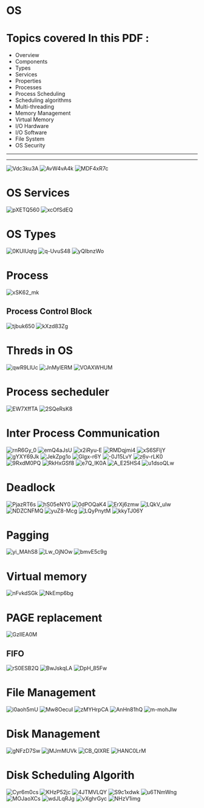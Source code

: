 # OS 
# Topics covered In this PDF :
- Overview
- Components
- Types
- Services
- Properties
- Processes
- Process Scheduling
- Scheduling algorithms
- Multi-threading
- Memory Management
- Virtual Memory
- I/O Hardware
- I/O Software
- File System
- OS Security


---
---



![Vdc3ku3A](https://github.com/user-attachments/assets/0dd067d5-4aa0-43ff-bcba-6ff926bd31d7)
![AvW4vA4k](https://github.com/user-attachments/assets/c20c217c-7739-4acc-b76d-e436461d9381)
![MDF4xR7c](https://github.com/user-attachments/assets/be2dd26f-fc2e-42cb-a2fe-9ccc2d0a7b70)
# OS Services
![pXETQ560](https://github.com/user-attachments/assets/20f415db-96e9-44a1-811f-b51498460289)   <!--# OS Services -->
![xcOfSdEQ](https://github.com/user-attachments/assets/1415430e-ea3b-415f-9a79-87565c09124e)
# OS Types
![0KUIUqtg](https://github.com/user-attachments/assets/63445fde-982d-4c7b-afc0-f45fc3ccab3f)  <!--# OS Types-->
![q-UvuS48](https://github.com/user-attachments/assets/799426bd-7f67-4ed0-becc-ac603cf72420)
![yQIbnzWo](https://github.com/user-attachments/assets/f0c27d7b-2409-4f47-bd2e-ec240f869a5b)
# Process
![xSK62_mk](https://github.com/user-attachments/assets/01ad34d0-a6a9-41d6-925e-b0d5fbc17b9a)  <!--# Process-->
## Process Control Block
![tjbuk650](https://github.com/user-attachments/assets/0cc571dd-8196-4efb-bb4a-fc1143f08272)   <!--# Process Control Block-->
![kXzd83Zg](https://github.com/user-attachments/assets/833140e4-4b90-42a2-b854-b83a3bab432b)
# Threds in OS
![qwR9LlUc](https://github.com/user-attachments/assets/9b5490d3-bd5a-45a6-9f02-07c29b10a96d)   <!--# Threds in OS-->
![JnMylERM](https://github.com/user-attachments/assets/9f21c297-bcdc-41c8-9bb7-7c93f55b5c20)
![VOAXWHUM](https://github.com/user-attachments/assets/4006e247-12c2-4dc7-8499-e6d65be6183a)   <!--# scheduler-->
# Process secheduler
![EW7XffTA](https://github.com/user-attachments/assets/e214b8ed-b61c-4a1f-8d41-eac6fdea4cb6)   <!--# Process secheduler-->
![2SQeRsK8](https://github.com/user-attachments/assets/51893c56-36b8-4a51-9af9-97c13678417a)   
# Inter Process Communication
![rnR6Gy_0](https://github.com/user-attachments/assets/87244854-59fb-453d-b629-13a26f025335)    <!--# Inter Process Communication -->
![emQ4aJsU](https://github.com/user-attachments/assets/5a7097e6-e115-4fc7-9d70-77c5b1cbd1d9)
![x2iRyu-E](https://github.com/user-attachments/assets/4d1e5d2a-1db4-4397-a948-b447d766db1c)
![RMDqjmi4](https://github.com/user-attachments/assets/34d049cd-efdd-4b38-8dbc-4df57f9bc18e)
![xS6SFljY](https://github.com/user-attachments/assets/ef677c79-032f-4fea-b355-2b8f04ed5c44)
![gYXY69Jk](https://github.com/user-attachments/assets/895d0676-0e8c-4a28-8ba9-7d211f5bf738)
![JekZpg1o](https://github.com/user-attachments/assets/2c387749-9dad-49d3-ad5d-801d12e98683)
![Glgx-r6Y](https://github.com/user-attachments/assets/67cdcbc4-0dbe-43a6-8bad-42a20832178b)
![-0J15LvY](https://github.com/user-attachments/assets/07f11ab5-81bc-4130-8b17-4eaabf90949a)
![z6v-rLK0](https://github.com/user-attachments/assets/e2e7451c-abcd-4d4e-a25d-e35bc84816e3)
![9RxdM0PQ](https://github.com/user-attachments/assets/7a41eb34-bbc9-423f-81da-c8c920e84c53)
![RkHxGSf8](https://github.com/user-attachments/assets/0fdbb4d4-8af1-4a35-8838-9c50e3ff64d8)
![e7Q_IK0A](https://github.com/user-attachments/assets/79839831-0daf-4f5f-9e11-323198dc2a5d)
![A_E25HS4](https://github.com/user-attachments/assets/802edcce-1c0a-41d3-b39c-cfb6310d145e)
![u1dsoQLw](https://github.com/user-attachments/assets/30635e13-2630-413b-9c26-e92cecdd5222)
# Deadlock
![PjazRT6s](https://github.com/user-attachments/assets/8d7d0cbd-f2ee-4e80-a81b-f0465a8ae261)  <!--# Deadlock-->
![hS05eNY0](https://github.com/user-attachments/assets/a2615083-5bf6-4d2d-843e-fb91c6395261)
![0dPOQaK4](https://github.com/user-attachments/assets/579ab94e-0627-49b5-8481-54ab3181e58c)
![ErXj6zmw](https://github.com/user-attachments/assets/dcbf793e-6a65-4948-800c-311aa46a7998)
![LQkV_ulw](https://github.com/user-attachments/assets/75bd6fb2-30dc-48da-a162-3bdea409cc7d)
![NDZCNFMQ](https://github.com/user-attachments/assets/bd777223-cd44-42d5-9fdc-2fba56f8665a)
![yuZ8-Mcg](https://github.com/user-attachments/assets/6ebeae14-b286-452b-a2c4-94da4f18c410)
![LQyPnytM](https://github.com/user-attachments/assets/60ab37b7-4f67-489f-b345-d5fb0c2662e4)
![kkyTJ06Y](https://github.com/user-attachments/assets/4c99fec4-1562-4956-b415-a8d323bb77a9)
# Pagging
![yi_MAhS8](https://github.com/user-attachments/assets/f6affc47-6fe6-4275-a28d-823b6c17d7c5)   <!--# Pagging-->
![Lw_OjNOw](https://github.com/user-attachments/assets/bdac1a69-a661-414b-a1df-64e205c0baef)
![bmvE5c9g](https://github.com/user-attachments/assets/e4f02c09-1c95-4ce9-9d3e-f8b2d5b0cc69)
# Virtual memory
![nFvkdSGk](https://github.com/user-attachments/assets/5cdf1cfe-b05a-4598-b11f-cde048ab396c)    <!--# Virtual memory-->
![NkEmp6bg](https://github.com/user-attachments/assets/80aba5a9-3cb1-4ee9-96b0-c08b1c9db6ef)
# PAGE replacement
![GzlIEA0M](https://github.com/user-attachments/assets/ae5ffa72-5acd-4e01-a55c-470d58c360a7)    <!--# PAGE replacement -->
## FIFO
![rS0ESB2Q](https://github.com/user-attachments/assets/26d44ef7-5829-47d8-a7f3-2ecbf23e70a4)     <!--# FIFO -->
![BwJskqLA](https://github.com/user-attachments/assets/6c8338f5-db89-4907-9a05-40c6a3beb4da)      <!--# LRU-->
![DpH_85Fw](https://github.com/user-attachments/assets/ba6dec4e-918f-4eef-9f71-f1f1c95963d7)
# File Management
![i0aoh5mU](https://github.com/user-attachments/assets/b5d0d473-cd8e-4a79-97d5-27c7634b717e)    <!--# File Management-->
![Mw8OecuI](https://github.com/user-attachments/assets/7e43e59f-022a-4f56-9fcb-ecc0f5630f46)
![zMYHrpCA](https://github.com/user-attachments/assets/6d9f93d6-637d-40a9-84aa-35ed94417ae9)
![AnHn81hQ](https://github.com/user-attachments/assets/4ff2b01a-8f01-4e8d-896c-8d489b4101e1)
![m-mohJlw](https://github.com/user-attachments/assets/f9f27fbf-8bee-47a8-b8d0-6d8c88468f95)
# Disk Management
![gNFzD7Sw](https://github.com/user-attachments/assets/29d98f54-d6b1-45ff-b26f-fc1e5e7afe20)    <!--# Disk Management-->
![jMJmMUVk](https://github.com/user-attachments/assets/bdd8cae8-f320-467b-a18c-986556b091e2)
![CB_QlXRE](https://github.com/user-attachments/assets/3176ff66-9756-4701-9369-f6f6afc6fbe1)
![HANC0LrM](https://github.com/user-attachments/assets/9f453bcd-9b08-41df-9953-5462aa619db3)
# Disk Scheduling Algorith
![Cyr6m0cs](https://github.com/user-attachments/assets/21a9a383-756d-470c-90da-cf58ddb6ac77)     <!--# Disk Scheduling Algorith -->
![KHzP52jc](https://github.com/user-attachments/assets/4fe409fe-5db2-4322-94d5-0740798d5b75)
![4JTMVLQY](https://github.com/user-attachments/assets/a9ad1a4a-f2db-4275-bfa7-60a0b6205842)
![S9c1xdwk](https://github.com/user-attachments/assets/26f0a1c6-2af7-49b3-bde4-8a7b9ad473e9)
![u6TNmWng](https://github.com/user-attachments/assets/9d806329-2bd7-4499-a782-d12ace0cb218)
![MOJaoXCs](https://github.com/user-attachments/assets/337ef453-16b8-4119-b4db-9627486c71bb)
![wdJLqRJg](https://github.com/user-attachments/assets/9e51acd8-6987-400a-a06c-ad7a89030117)
![vXghrGyc](https://github.com/user-attachments/assets/06ddd7fd-beef-4a77-9092-5595017930ef)
![NHzV1img](https://github.com/user-attachments/assets/79159b16-ff5a-41af-aee8-e4de41f8c1ce)


















